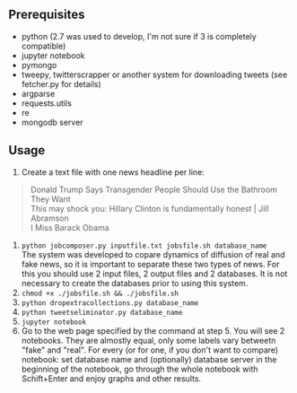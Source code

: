 ## Prerequisites
- python (2.7 was used to develop, I'm not sure if 3 is completely compatible)
- jupyter notebook
- pymongo
- tweepy, twitterscrapper or another system for downloading tweets (see fetcher.py for details)
- argparse
- requests.utils
- re
- mongodb server

## Usage
1. Create a text file with one news headline per line:

>Donald Trump Says Transgender People Should Use the Bathroom They Want  
></Donald>This may shock you: Hillary Clinton is fundamentally honest | Jill Abramson  
>I Miss Barack Obama  

1. `python jobcomposer.py inputfile.txt jobsfile.sh database_name`  
The system was developed to copare dynamics of diffusion of real and fake news, so it is important to separate these two types of news. For this you should use 2 input files, 2 output files and 2 databases. It is not necessary to create the databases prior to using this system.
2. `chmod +x ./jobsfile.sh && ./jobsfile.sh`
3. `python dropextracollections.py database_name`
4. `python tweetseliminator.py database_name`
5. `jupyter notebook`
6. Go to the web page specified by the command at step 5. You will see 2 notebooks. They are almostly equal, only some labels vary betweetn "fake" and "real". For every (or for one, if you don't want to compare) notebook: set database name and (optionally) database server in the beginning of the notebook, go through the whole notebook with Schift+Enter and enjoy graphs and other results.


